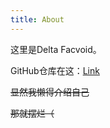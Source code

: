 ```yaml
---
title: About
---
```


这里是Delta Facvoid。

GitHub仓库在这：[Link](https://github.com/Facvoid/delta-facvoid.github.io)

~~显然我懒得介绍自己~~

~~那就摆烂（~~
